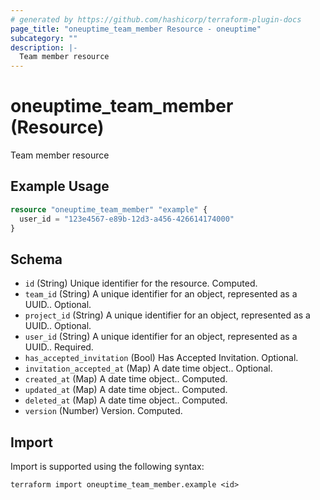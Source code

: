 ```yaml
---
# generated by https://github.com/hashicorp/terraform-plugin-docs
page_title: "oneuptime_team_member Resource - oneuptime"
subcategory: ""
description: |-
  Team member resource
---
```


# oneuptime_team_member (Resource)

Team member resource

## Example Usage

```terraform
resource "oneuptime_team_member" "example" {
  user_id = "123e4567-e89b-12d3-a456-426614174000"
}
```

## Schema

- `id` (String) Unique identifier for the resource. Computed.
- `team_id` (String) A unique identifier for an object, represented as a UUID.. Optional.
- `project_id` (String) A unique identifier for an object, represented as a UUID.. Optional.
- `user_id` (String) A unique identifier for an object, represented as a UUID.. Required.
- `has_accepted_invitation` (Bool) Has Accepted Invitation. Optional.
- `invitation_accepted_at` (Map) A date time object.. Optional.
- `created_at` (Map) A date time object.. Computed.
- `updated_at` (Map) A date time object.. Computed.
- `deleted_at` (Map) A date time object.. Computed.
- `version` (Number) Version. Computed.

## Import

Import is supported using the following syntax:

```shell
terraform import oneuptime_team_member.example <id>
```
